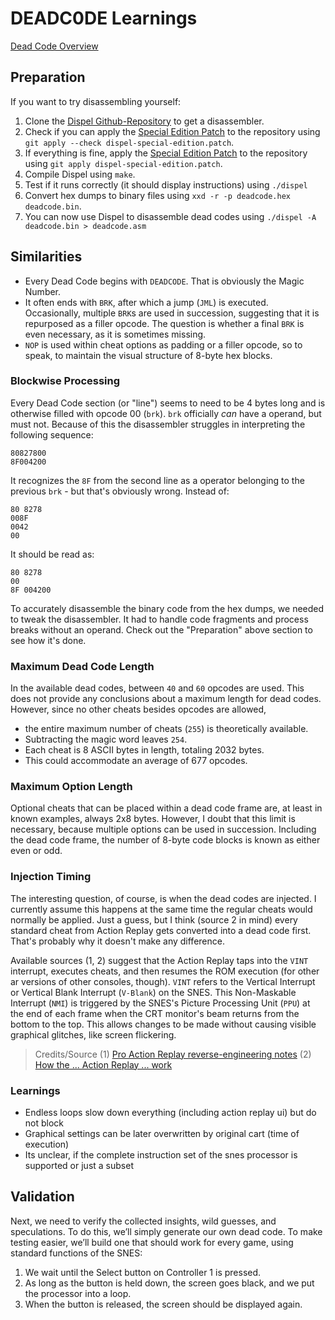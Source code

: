 # DEADC0DE Learnings

[Dead Code Overview](preservaction-deadc0de.md)

## Preparation

If you want to try disassembling yourself:

1. Clone the [Dispel Github-Repository](https://github.com/pelrun/Dispel) to get a disassembler.
2. Check if you can apply the [Special Edition Patch](src/dispel-special-edition.patch) to the repository using `git apply --check dispel-special-edition.patch`.
3. If everything is fine, apply the [Special Edition Patch](src/dispel-special-edition.patch) to the repository using `git apply dispel-special-edition.patch`.
4. Compile Dispel using `make`.
5. Test if it runs correctly (it should display instructions) using `./dispel`
6. Convert hex dumps to binary files using `xxd -r -p deadcode.hex deadcode.bin`.
7. You can now use Dispel to disassemble dead codes using `./dispel -A deadcode.bin > deadcode.asm`

## Similarities

- Every Dead Code begins with `DEADCODE`. That is obviously the Magic Number.
- It often ends with `BRK`, after which a jump (`JML`) is executed. Occasionally, multiple `BRK`s are used in succession, suggesting that it is repurposed as a filler opcode. The question is whether a final `BRK` is even necessary, as it is sometimes missing.
- `NOP` is used within cheat options as padding or a filler opcode, so to speak, to maintain the visual structure of 8-byte hex blocks.

### Blockwise Processing

Every Dead Code section (or "line") seems to need to be 4 bytes long and is otherwise filled with opcode 00 (`brk`). `brk` officially *can* have a operand, but must not. Because of this the disassembler struggles in interpreting the following sequence:

```hex
80827800
8F004200
```

It recognizes the `8F` from the second line as a operator belonging to the previous `brk` - but that's obviously wrong. Instead of:

```hex
80 8278
008F
0042
00
```

It should be read as:

```hex
80 8278
00
8F 004200
```

To accurately disassemble the binary code from the hex dumps, we needed to tweak the disassembler. It had to handle code fragments and process breaks without an operand. Check out the "Preparation" above section to see how it's done.

### Maximum Dead Code Length

In the available dead codes, between `40` and `60` opcodes are used. This does not provide any conclusions about a maximum length for dead codes. However, since no other cheats besides opcodes are allowed,

- the entire maximum number of cheats (`255`) is theoretically available.
- Subtracting the magic word leaves `254`.
- Each cheat is 8 ASCII bytes in length, totaling 2032 bytes.
- This could accommodate an average of 677 opcodes.

### Maximum Option Length

Optional cheats that can be placed within a dead code frame are, at least in known examples, always 2x8 bytes. However, I doubt that this limit is necessary, because multiple options can be used in succession. Including the dead code frame, the number of 8-byte code blocks is known as either even or odd.

### Injection Timing

The interesting question, of course, is when the dead codes are injected. I currently assume this happens at the same time the regular cheats would normally be applied. Just a guess, but I think (source 2 in mind) every standard cheat from Action Replay gets converted into a dead code first. That's probably why it doesn't make any difference.

Available sources (1, 2) suggest that the Action Replay taps into the `VINT` interrupt, executes cheats, and then resumes the ROM execution (for other ar versions of other consoles, though). `VINT` refers to the Vertical Interrupt or Vertical Blank Interrupt (`V-Blank`) on the SNES. This Non-Maskable Interrupt (`NMI`) is triggered by the SNES's Picture Processing Unit (`PPU`) at the end of each frame when the CRT monitor's beam returns from the bottom to the top. This allows changes to be made without causing visible graphical glitches, like screen flickering.

> Credits/Source
    (1) [Pro Action Replay reverse-engineering notes](https://gendev.spritesmind.net/forum/viewtopic.php?t=813)
    (2) [How the ... Action Replay ... work](src/par.txt)

### Learnings

- Endless loops slow down everything (including action replay ui) but do not block
- Graphical settings can be later overwritten by original cart (time of execution)
- Its unclear, if the complete instruction set of the snes processor is supported or just a subset

## Validation

Next, we need to verify the collected insights, wild guesses, and speculations. To do this, we’ll simply generate our own dead code. To make testing easier, we’ll build one that should work for every game, using standard functions of the SNES:

1. We wait until the Select button on Controller 1 is pressed.
2. As long as the button is held down, the screen goes black, and we put the processor into a loop.
3. When the button is released, the screen should be displayed again.
